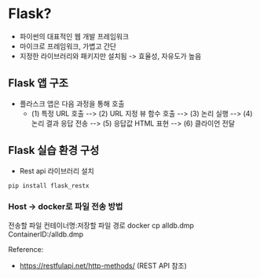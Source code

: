 # Flask?
- 파이썬의 대표적인 웹 개발 프레임워크
- 마이크로 프레임워크, 가볍고 간단
- 지정한 라이브러리와 패키지만 설치됨 -> 효율성, 자유도가 높음

## Flask 앱 구조
- 플라스크 앱은 다음 과정을 통해 호출
   - (1) 특정 URL 호출 --> (2) URL 지정 뷰 함수 호출 --> (3) 논리 실행 --> 
     (4) 논리 결과 응답 전송 --> (5) 응답값 HTML 표현 --> (6) 클라이언 전달 


## Flask 실습 환경 구성
- Rest api 라이브러리 설치

```
pip install flask_restx
```




### Host -> docker로 파일 전송 방법
전송할 파일  컨테이너명:저장할 파일 경로
docker cp alldb.dmp ContainerID:/alldb.dmp


Reference:
- https://restfulapi.net/http-methods/  (REST API 참조)
